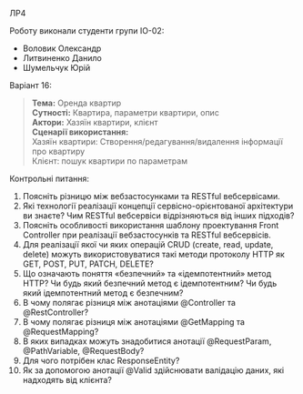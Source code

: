 ЛР4

Роботу виконали студенти групи ІО-02:
- Воловик Олександр
- Литвиненко Данило
- Шумельчук Юрій

Варіант 16:
><b>Тема:</b> Оренда квартир
<br><b>Сутності:</b> Квартира, параметри квартири, опис
<br><b>Актори:</b> Хазяїн квартири, клієнт 
<br><b>Сценарії використання:</b> 
<br>Хазяїн квартири: Створення/редагування/видалення інформації про квартиру
<br>Клієнт: пошук квартири по параметрам

Контрольні питання:

1. Поясніть різницю між вебзастосунками та RESTful вебсервісами.
2. Які технології реалізації концепції сервісно-орієнтованої архітектури ви знаєте? Чим RESTful вебсервіси відрізняються від інших підходів?
3. Поясніть особливості використання шаблону проектування Front Controller при реалізації вебзастосунків та RESTful вебсервісів.
4. Для реалізації якої чи яких операцій CRUD (create, read, update, delete) можуть використовуватися такі методи протоколу HTTP як GET, POST, PUT, PATCH, DELETE?
5. Що означають поняття «безпечний» та «ідемпотентний» метод HTTP? Чи будь який безпечний метод є ідемпотентним? Чи будь який ідемпотентний метод є безпечним?
6. В чому полягає різниця між анотаціями @Controller та @RestController?
7. В чому полягає різниця між анотаціями @GetMapping та @RequestMapping?
8. В яких випадках можуть знадобитися анотації @RequestParam, @PathVariable, @RequestBody?
9. Для чого потрібен клас ResponseEntity?
10. Як за допомогою анотації @Valid здійснювати валідацію даних, які надходять від клієнта?
